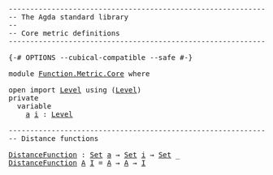 <pre class="Agda"><a id="1" class="Comment">------------------------------------------------------------------------</a>
<a id="74" class="Comment">-- The Agda standard library</a>
<a id="103" class="Comment">--</a>
<a id="106" class="Comment">-- Core metric definitions</a>
<a id="133" class="Comment">------------------------------------------------------------------------</a>

<a id="207" class="Symbol">{-#</a> <a id="211" class="Keyword">OPTIONS</a> <a id="219" class="Pragma">--cubical-compatible</a> <a id="240" class="Pragma">--safe</a> <a id="247" class="Symbol">#-}</a>

<a id="252" class="Keyword">module</a> <a id="259" href="Function.Metric.Core.html" class="Module">Function.Metric.Core</a> <a id="280" class="Keyword">where</a>

<a id="287" class="Keyword">open</a> <a id="292" class="Keyword">import</a> <a id="299" href="Level.html" class="Module">Level</a> <a id="305" class="Keyword">using</a> <a id="311" class="Symbol">(</a><a id="312" href="Agda.Primitive.html#742" class="Postulate">Level</a><a id="317" class="Symbol">)</a>
<a id="319" class="Keyword">private</a>
  <a id="329" class="Keyword">variable</a>
    <a id="342" href="Function.Metric.Core.html#342" class="Generalizable">a</a> <a id="344" href="Function.Metric.Core.html#344" class="Generalizable">i</a> <a id="346" class="Symbol">:</a> <a id="348" href="Agda.Primitive.html#742" class="Postulate">Level</a>

<a id="355" class="Comment">------------------------------------------------------------------------</a>
<a id="428" class="Comment">-- Distance functions</a>

<a id="DistanceFunction"></a><a id="451" href="Function.Metric.Core.html#451" class="Function">DistanceFunction</a> <a id="468" class="Symbol">:</a> <a id="470" href="Agda.Primitive.html#388" class="Primitive">Set</a> <a id="474" href="Function.Metric.Core.html#342" class="Generalizable">a</a> <a id="476" class="Symbol">→</a> <a id="478" href="Agda.Primitive.html#388" class="Primitive">Set</a> <a id="482" href="Function.Metric.Core.html#344" class="Generalizable">i</a> <a id="484" class="Symbol">→</a> <a id="486" href="Agda.Primitive.html#388" class="Primitive">Set</a> <a id="490" class="Symbol">_</a>
<a id="492" href="Function.Metric.Core.html#451" class="Function">DistanceFunction</a> <a id="509" href="Function.Metric.Core.html#509" class="Bound">A</a> <a id="511" href="Function.Metric.Core.html#511" class="Bound">I</a> <a id="513" class="Symbol">=</a> <a id="515" href="Function.Metric.Core.html#509" class="Bound">A</a> <a id="517" class="Symbol">→</a> <a id="519" href="Function.Metric.Core.html#509" class="Bound">A</a> <a id="521" class="Symbol">→</a> <a id="523" href="Function.Metric.Core.html#511" class="Bound">I</a>
</pre>